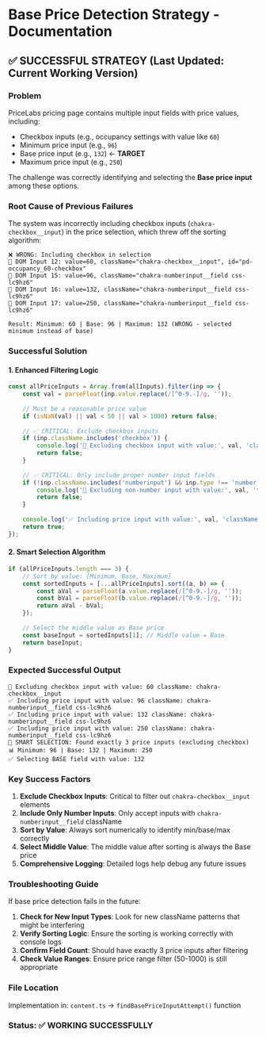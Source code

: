 # Base Price Detection Strategy - Documentation

## ✅ **SUCCESSFUL STRATEGY** (Last Updated: Current Working Version)

### **Problem**
PriceLabs pricing page contains multiple input fields with price values, including:
- Checkbox inputs (e.g., occupancy settings with value like `60`)
- Minimum price input (e.g., `96`)
- Base price input (e.g., `132`) ← **TARGET**
- Maximum price input (e.g., `250`)

The challenge was correctly identifying and selecting the **Base price input** among these options.

### **Root Cause of Previous Failures**
The system was incorrectly including checkbox inputs (`chakra-checkbox__input`) in the price selection, which threw off the sorting algorithm:

```
❌ WRONG: Including checkbox in selection
📍 DOM Input 12: value=60, className="chakra-checkbox__input", id="pd-occupancy_60-checkbox"
📍 DOM Input 15: value=96, className="chakra-numberinput__field css-lc9hz6"
📍 DOM Input 16: value=132, className="chakra-numberinput__field css-lc9hz6"
📍 DOM Input 17: value=250, className="chakra-numberinput__field css-lc9hz6"

Result: Minimum: 60 | Base: 96 | Maximum: 132 (WRONG - selected minimum instead of base)
```

### **Successful Solution**

#### **1. Enhanced Filtering Logic**
```typescript
const allPriceInputs = Array.from(allInputs).filter(inp => {
    const val = parseFloat(inp.value.replace(/[^0-9.-]/g, ''));
    
    // Must be a reasonable price value
    if (isNaN(val) || val < 50 || val > 1000) return false;
    
    // ✅ CRITICAL: Exclude checkbox inputs
    if (inp.className.includes('checkbox')) {
        console.log('🚫 Excluding checkbox input with value:', val, 'className:', inp.className);
        return false;
    }
    
    // ✅ CRITICAL: Only include proper number input fields
    if (!inp.className.includes('numberinput') && inp.type !== 'number' && inp.type !== 'text') {
        console.log('🚫 Excluding non-number input with value:', val, 'type:', inp.type, 'className:', inp.className);
        return false;
    }
    
    console.log('✅ Including price input with value:', val, 'className:', inp.className);
    return true;
});
```

#### **2. Smart Selection Algorithm**
```typescript
if (allPriceInputs.length === 3) {
    // Sort by value: [Minimum, Base, Maximum]
    const sortedInputs = [...allPriceInputs].sort((a, b) => {
        const aVal = parseFloat(a.value.replace(/[^0-9.-]/g, ''));
        const bVal = parseFloat(b.value.replace(/[^0-9.-]/g, ''));
        return aVal - bVal;
    });
    
    // Select the middle value as Base price
    const baseInput = sortedInputs[1]; // Middle value = Base
    return baseInput;
}
```

### **Expected Successful Output**
```
🚫 Excluding checkbox input with value: 60 className: chakra-checkbox__input
✅ Including price input with value: 96 className: chakra-numberinput__field css-lc9hz6
✅ Including price input with value: 132 className: chakra-numberinput__field css-lc9hz6
✅ Including price input with value: 250 className: chakra-numberinput__field css-lc9hz6
🎯 SMART SELECTION: Found exactly 3 price inputs (excluding checkbox)
📊 Minimum: 96 | Base: 132 | Maximum: 250
✅ Selecting BASE field with value: 132
```

### **Key Success Factors**

1. **Exclude Checkbox Inputs**: Critical to filter out `chakra-checkbox__input` elements
2. **Include Only Number Inputs**: Only accept inputs with `chakra-numberinput__field` className
3. **Sort by Value**: Always sort numerically to identify min/base/max correctly
4. **Select Middle Value**: The middle value after sorting is always the Base price
5. **Comprehensive Logging**: Detailed logs help debug any future issues

### **Troubleshooting Guide**

If base price detection fails in the future:

1. **Check for New Input Types**: Look for new className patterns that might be interfering
2. **Verify Sorting Logic**: Ensure the sorting is working correctly with console logs
3. **Confirm Field Count**: Should have exactly 3 price inputs after filtering
4. **Check Value Ranges**: Ensure price range filter (50-1000) is still appropriate

### **File Location**
Implementation in: `content.ts` → `findBasePriceInputAttempt()` function

### **Status**: ✅ WORKING SUCCESSFULLY
